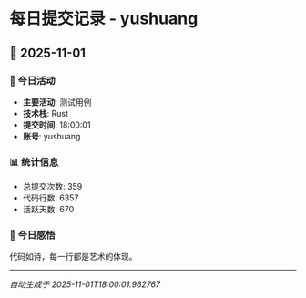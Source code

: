 # 每日提交记录 - yushuang

## 📅 2025-11-01

### 🎯 今日活动
- **主要活动**: 测试用例
- **技术栈**: Rust
- **提交时间**: 18:00:01
- **账号**: yushuang

### 📊 统计信息
- 总提交次数: 359
- 代码行数: 6357
- 活跃天数: 670

### 💭 今日感悟
代码如诗，每一行都是艺术的体现。

---
*自动生成于 2025-11-01T18:00:01.962767*
